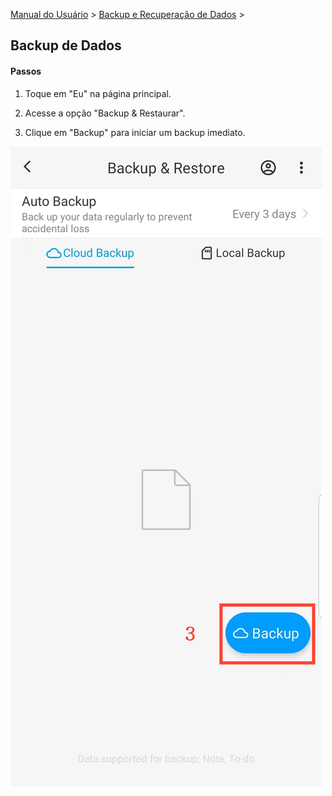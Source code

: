 [Manual do Usuário](/dragonnest/drawnote/manual/pt) > [Backup e Recuperação de Dados](/dragonnest/drawnote/manual/pt/data_backup_and_recovery) >

Backup de Dados
---
#### Passos

1. Toque em "Eu" na página principal.

2. Acesse a opção "Backup & Restaurar".

3. Clique em "Backup" para iniciar um backup imediato.

![Backup de Dados](imgs/data_backup1.png)
